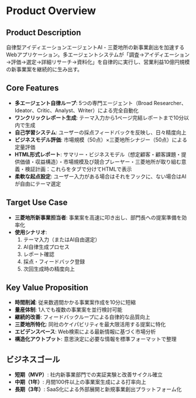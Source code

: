 # Product Overview

## Product Description
自律型アイディエーションエージェントAI - 三菱地所の新事業創出を加速するWebアプリケーション。多エージェントシステムが「調査→アイディエーション→評価→選定→詳細リサーチ→資料化」を自律的に実行し、営業利益10億円規模の新事業案を継続的に生み出す。

## Core Features
- **多エージェント自律ループ**: 5つの専門エージェント（Broad Researcher、Ideator、Critic、Analyst、Writer）による完全自動化
- **ワンクリックレポート生成**: テーマ入力から1ページ完結レポートまで10分以内で生成
- **自己学習システム**: ユーザーの採点フィードバックを反映し、日々精度向上
- **ビジネスモデル評価**: 市場規模（50点）×三菱地所シナジー（50点）による定量評価
- **HTML形式レポート**: サマリー・ビジネスモデル（想定顧客・顧客課題・提供価値・収益構造）・市場規模及び競合プレーヤー・三菱地所が取り組む意義・検証計画：これらをタブで分けてHTMLで表示
- **柔軟な起点設定**: ユーザー入力がある場合はそれをフックに、ない場合はAIが自由にテーマ選定

## Target Use Case
- **三菱地所新事業担当者**: 事業案を高速に叩き出し、部門長への提案準備を効率化
- **使用シナリオ**: 
  1. テーマ入力（またはAI自由選定）
  2. AI自律生成プロセス
  3. レポート確認
  4. 採点・フィードバック登録
  5. 次回生成時の精度向上

## Key Value Proposition
- **時間削減**: 従来数週間かかる事業案作成を10分に短縮
- **量産体制**: 1人でも複数の事業案を並行検討可能
- **継続的改善**: フィードバックループによる自律的な品質向上
- **三菱地所特化**: 同社のケイパビリティを最大限活用する提案に特化
- **エビデンスベース**: Web検索による最新情報に基づく市場分析
- **構造化アウトプット**: 意思決定に必要な情報を標準フォーマットで整理

## ビジネスゴール
- **短期（MVP）**: 社内新事業部門での実証実験と改善サイクル確立
- **中期（1年）**: 月間100件以上の事業案生成による打率向上
- **長期（3年）**: SaaS化による外部展開と新規事業創出プラットフォーム化